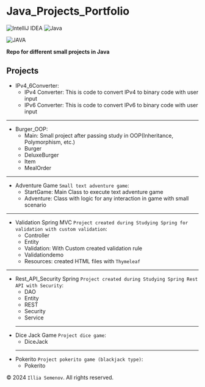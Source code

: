 # Java_Projects_Portfolio
![IntelliJ IDEA](https://img.shields.io/badge/IntelliJIDEA-000000.svg?style=for-the-badge&logo=intellij-idea&logoColor=white)
![Java](https://img.shields.io/badge/java-%23ED8B00.svg?style=for-the-badge&logo=openjdk&logoColor=white)

![JAVA](https://cdn.clever-cloud.com/uploads/2023/06/java.svg)

**Repo for different small projects in Java**


## Projects

* IPv4_6Converter:
  - IPv4 Converter: This is code to convert IPv4 to binary code with user input
  - IPv6 Converter: This is code to convert IPv6 to binary code with user input
- - - 
* Burger_OOP:
  - Main: Small project after passing study in OOP(Inheritance, Polymorphism, etc.)
  - Burger
  - DeluxeBurger
  - Item
  - MealOrder
- - -
* Adventure Game `Small text adventure game`:
  - StartGame: Main Class to execute text adventure game
  - Adventure: Class with logic for any interaction in game with small scenario
- - -
* Validation Spring MVC `Project created during Studying Spring for validation with custom validation`:
  - Controller
  - Entity
  - Validation: With Custom created validation rule
  - Validationdemo
  - Resources: created HTML files with `Thymeleaf`
- - -
* Rest_API_Security Spring `Project created during Studying Spring Rest API with Security`:
  - DAO
  - Entity
  - REST
  - Security
  - Service
  - - - -
* Dice Jack Game `Project dice game`:
  - DiceJack
  - - - -
* Pokerito `Project pokerito game (blackjack type)`:
  - Pokerito


© 2024 `Illia Semenov`. All rights reserved.